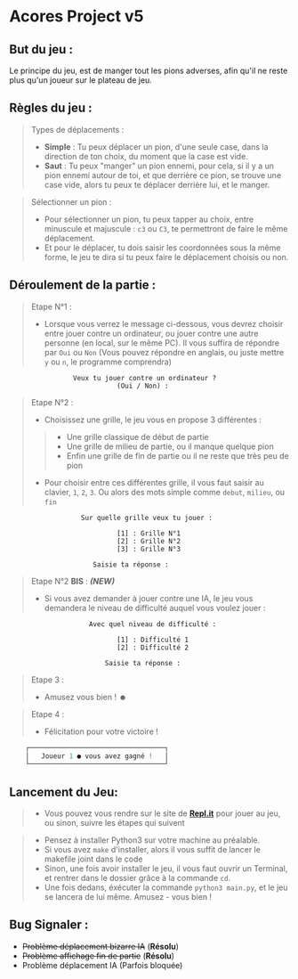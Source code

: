 # Acores Project v5

## But du jeu :
Le principe du jeu, est de manger tout les pions adverses, afin qu'il ne reste plus qu'un joueur sur le plateau de jeu.

## Règles du jeu :

> Types de déplacements :
> - **Simple** : Tu peux déplacer un pion, d'une seule case, dans la direction de ton choix, du moment que la case est vide.
> - **Saut** : Tu peux "manger" un pion ennemi, pour cela, si il y a un pion ennemi autour de toi, et que derrière ce pion, se trouve une case vide, alors tu peux te déplacer derrière lui, et le manger.

> Sélectionner un pion : 
>  - Pour sélectionner un pion, tu peux tapper au choix, entre minuscule et majuscule : `c3` ou `C3`, te permettront de faire le même déplacement.
>  - Et pour le déplacer, tu dois saisir les coordonnées sous la même forme, le jeu te dira si tu peux faire le déplacement choisis ou non.

## Déroulement de la partie :

> Etape N°1 : 
>  - Lorsque vous verrez le message ci-dessous, vous devrez choisir entre jouer contre un ordinateur, ou jouer contre une autre personne (en local, sur le même PC). Il vous suffira de répondre par `Oui` ou `Non` (Vous pouvez répondre en anglais, ou juste mettre `y` ou `n`, le programme comprendra)
```shell
	            Veux tu jouer contre un ordinateur ?
                           (Oui / Non) :
```
> Etape N°2 : 
>  - Choisissez une grille, le jeu vous en propose 3 différentes : 
> > - Une grille classique de début de partie
> > - Une grille de milieu de partie, ou il manque quelque pion
> > - Enfin une grille de fin de partie ou il ne reste que très peu de pion
> - Pour choisir entre ces différentes grille, il vous faut saisir au clavier, `1`, `2`, `3`. Ou alors des mots simple comme `debut`, `milieu`, ou `fin`

````shell
                  Sur quelle grille veux tu jouer :

                           [1] : Grille N°1
                           [2] : Grille N°2
                           [3] : Grille N°3

                     Saisie ta réponse :
````

> Etape N°2 **BIS** : ***(NEW)***
> - Si vous avez demander à jouer contre une IA, le jeu vous demandera le niveau de difficulté auquel vous voulez jouer : 
````shell
                    Avec quel niveau de difficulté :

                           [1] : Difficulté 1
                           [2] : Difficulté 2

                        Saisie ta réponse :
````

> Etape 3 : 
> - Amusez vous bien ! ☻

> Etape 4 :
> - Félicitation pour votre victoire ! 
```py
	┌──────────────────────────────────┐
	│   Joueur 1 ● vous avez gagné !   │
	└──────────────────────────────────┘
```

## Lancement du Jeu:

> - Vous pouvez vous rendre sur le site de __[Repl.it](https://replit.com/@Swynnn/Acores#main.py)__ pour jouer au jeu, ou sinon, suivre les étapes qui suivent

> - Pensez à installer Python3 sur votre machine au préalable.
> - Si vous avez `make` d'installer, alors il vous suffit de lancer le makefile joint dans le code
> - Sinon, une fois avoir installer le jeu, il vous faut ouvrir un Terminal, et rentrer dans le dossier grâce à la commande `cd`.
> - Une fois dedans, éxécuter la commande `python3 main.py`, et le jeu se lancera de lui même. Amusez - vous bien ! 

## Bug Signaler :

- ~~Problème déplacement bizarre IA~~ (**Résolu**)
- ~~Problème affichage fin de partie~~ (**Résolu**)
- Problème déplacement IA (Parfois bloquée)
